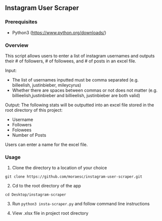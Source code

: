 ## Instagram User Scraper 

### Prerequisites
- Python3 (https://www.python.org/downloads/)

### Overview
This script allows users to enter a list of instagram usernames and outputs 
their # of followers, # of followees, and # of posts in an excel file. 

Input: 
- The list of usernames inputted must be comma separated (e.g. billeelish, justinbieber, mileycyrus)
- Whether there are spaces between commas or not does not matter 
  (e.g. billieelish,justinbieber and billieelish, justinbieber are both valid)

Output:
The following stats will be outputted into an excel file stored in the root directory of this project:
- Username
- Followers
- Folowees
- Number of Posts

Users can enter a name for the excel file.

### Usage
1. Clone the directory to a location of your choice

  `git clone https://github.com/moraesc/instagram-user-scraper.git`

2. Cd to the root directory of the app

  `cd Desktop/instagram-scraper`
  
3. Run `python3 insta-scraper.py` and follow command line instructions

5. View .xlsx file in project root directory 
